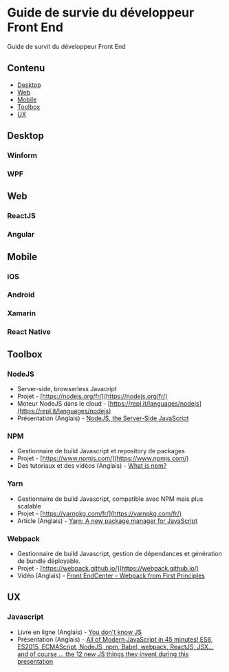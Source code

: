 # Guide de survie du développeur Front End

Guide de survit du développeur Front End

## Contenu

* [Desktop](#desktop)
* [Web](#web)
* [Mobile](#mobile)
* [Toolbox](#toolbox)
* [UX](#ux)

## Desktop

### Winform

### WPF

## Web

### ReactJS

### Angular

## Mobile

### iOS

### Android

### Xamarin

### React Native

## Toolbox

### NodeJS

* Server-side, browserless  Javacript
* Projet - [https://nodejs.org/fr/](https://nodejs.org/fr/)
* Moteur NodeJS dans le cloud - [https://repl.it/languages/nodejs](https://repl.it/languages/nodejs)
* Présentation (Anglais) - [NodeJS, the Server-Side JavaScript](https://www.slideshare.net/vikasing/introduction-to-nodejs-11730771)

### NPM

* Gestionnaire de build Javascript et repository de packages
* Projet - [https://www.npmjs.com/](https://www.npmjs.com/)
* Des tutoriaux et des vidéos (Anglais) - [What is npm?](https://docs.npmjs.com/getting-started/what-is-npm)

### Yarn

* Gestionnaire de build Javascript, compatible avec NPM mais plus scalable
* Projet - [https://yarnpkg.com/fr/](https://yarnpkg.com/fr/)
* Article (Anglais) - [Yarn: A new package manager for JavaScript](https://code.facebook.com/posts/1840075619545360)

### Webpack

* Gestionnaire de build Javascript, gestion de dépendances et génération de bundle déployable.
* Projet - [https://webpack.github.io/](https://webpack.github.io/)
* Vidéo (Anglais) - [Front EndCenter - Webpack from First Principles](https://www.youtube.com/watch?v=WQue1AN93YU)

## UX

### Javascript

* Livre en ligne (Anglais) - [You don't know JS](https://github.com/getify/You-Dont-Know-JS)
* Présentation (Anglais) - [All of Modern JavaScript in 45 minutes! ES6, ES2015, ECMAScript, NodeJS, npm, Babel, webpack, ReactJS, JSX... and of course ... the 12 new JS things they invent during this presentation](https://www.slideshare.net/weaverryan/finally-professional-frontend-dev-with-reactjs-webpack-symfony-symfony-cat-2016?from_m_app=ios) 